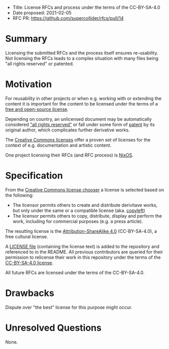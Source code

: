 - Title: License RFCs and process under the terms of the CC-BY-SA-4.0
- Date proposed: 2021-02-05
- RFC PR: https://github.com/supercollider/rfcs/pull/14

# Summary

Licensing the submitted RFCs and the process itself ensures re-usability. Not
licensing the RFCs leads to a complex situation with many files being "all
rights reserved" or patented.

# Motivation

For reusability in other projects or when e.g. working with or extending the
content it is important for the content to be licensed under the terms of a
[free and open-source
license](https://en.wikipedia.org/wiki/Comparison_of_free_and_open-source_software_licences).

Depending on country, an unlicensed document may be automatically considered
["all rights reserved"](https://en.wikipedia.org/wiki/All_rights_reserved) or
fall under some form of [patent](https://en.wikipedia.org/wiki/Patent) by its
original author, which complicates further derivative works.

The [Creative Commons licenses](https://creativecommons.org/licenses/) offer a
proven set of licenses for the context of e.g. documentation and artistic
content.

One project licensing their RFCs (and RFC process) is
[NixOS](https://github.com/NixOS/rfcs).

# Specification

From the [Creative Commons license
chooser](https://creativecommons.org/choose/) a license is selected based on
the following:

- The licensor permits others to create and distribute derivitave works, but
  only under the same or a compatible license (aka.
  [copyleft](https://en.wikipedia.org/wiki/Copyleft))
- The licensor permits others to copy, distribute, display and perform the
  work, including for commercial purposes (e.g. a press article).

The resulting license is the [Attribution-ShareAlike
4.0](https://creativecommons.org/licenses/by-sa/4.0/) (CC-BY-SA-4.0), a free
cultural license.

A [LICENSE
file](https://raw.githubusercontent.com/spdx/license-list-data/master/text/CC-BY-SA-4.0.txt)
(containing the license text) is added to the repository and referenced to in
the README.
All previous contributors are queried for their permission to relicense their
work in this repository under the terms of the [CC-BY-SA-4.0
license](https://creativecommons.org/licenses/by-sa/4.0/legalcode).

All future RFCs are licensed under the terms of the CC-BY-SA-4.0.

# Drawbacks

Dispute over "the best" license for this purpose might occur.

# Unresolved Questions

None.
